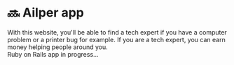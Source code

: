 # 🔜 Ailper app

With this website, you'll be able to find a tech expert if you have a computer problem or a printer bug for example. If you are a tech expert, you can earn money helping people around you.  
Ruby on Rails app in progress...
